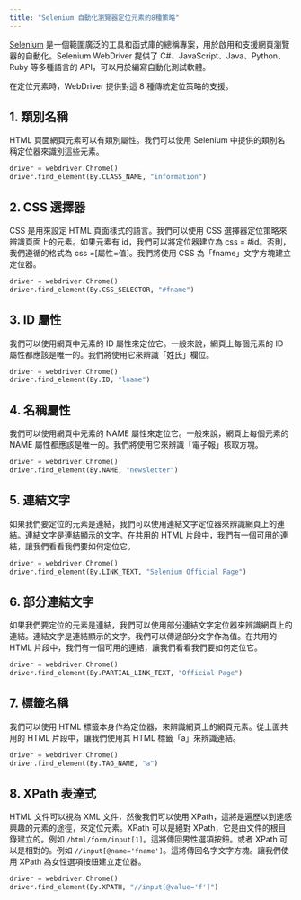 ```yaml
---
title: "Selenium 自動化瀏覽器定位元素的8種策略"
---
```


[Selenium](https://selenium.dev.org.tw/) 是一個範圍廣泛的工具和函式庫的總稱專案，用於啟用和支援網頁瀏覽器的自動化。Selenium WebDriver 提供了 C#、JavaScript、Java、Python、Ruby 等多種語言的 API，可以用於編寫自動化測試軟體。

在定位元素時，WebDriver 提供對這 8 種傳統定位策略的支援。

## 1. 類別名稱

HTML 頁面網頁元素可以有類別屬性。我們可以使用 Selenium 中提供的類別名稱定位器來識別這些元素。

```python
driver = webdriver.Chrome()
driver.find_element(By.CLASS_NAME, "information")
```

## 2. CSS 選擇器

CSS 是用來設定 HTML 頁面樣式的語言。我們可以使用 CSS 選擇器定位策略來辨識頁面上的元素。如果元素有 id，我們可以將定位器建立為 css = #id。否則，我們遵循的格式為 css =[屬性=值]。我們將使用 CSS 為「fname」文字方塊建立定位器。

```python
driver = webdriver.Chrome()
driver.find_element(By.CSS_SELECTOR, "#fname")
```

## 3. ID 屬性

我們可以使用網頁中元素的 ID 屬性來定位它。一般來說，網頁上每個元素的 ID 屬性都應該是唯一的。我們將使用它來辨識「姓氏」欄位。

```python
driver = webdriver.Chrome()
driver.find_element(By.ID, "lname")
```

## 4. 名稱屬性

我們可以使用網頁中元素的 NAME 屬性來定位它。一般來說，網頁上每個元素的 NAME 屬性都應該是唯一的。我們將使用它來辨識「電子報」核取方塊。

```python
driver = webdriver.Chrome()
driver.find_element(By.NAME, "newsletter")
```

## 5. 連結文字

如果我們要定位的元素是連結，我們可以使用連結文字定位器來辨識網頁上的連結。連結文字是連結顯示的文字。在共用的 HTML 片段中，我們有一個可用的連結，讓我們看看我們要如何定位它。

```python
driver = webdriver.Chrome()
driver.find_element(By.LINK_TEXT, "Selenium Official Page")
```

## 6. 部分連結文字

如果我們要定位的元素是連結，我們可以使用部分連結文字定位器來辨識網頁上的連結。連結文字是連結顯示的文字。我們可以傳遞部分文字作為值。在共用的 HTML 片段中，我們有一個可用的連結，讓我們看看我們要如何定位它。

```python
driver = webdriver.Chrome()
driver.find_element(By.PARTIAL_LINK_TEXT, "Official Page")
```

## 7. 標籤名稱

我們可以使用 HTML 標籤本身作為定位器，來辨識網頁上的網頁元素。從上面共用的 HTML 片段中，讓我們使用其 HTML 標籤「a」來辨識連結。

```python
driver = webdriver.Chrome()
driver.find_element(By.TAG_NAME, "a")
```

## 8. XPath 表達式

HTML 文件可以視為 XML 文件，然後我們可以使用 XPath，這將是遍歷以到達感興趣的元素的途徑，來定位元素。XPath 可以是絕對 XPath，它是由文件的根目錄建立的。例如 `/html/form/input[1]`。這將傳回男性選項按鈕。或者 XPath 可以是相對的。例如 `//input[@name='fname']`。這將傳回名字文字方塊。讓我們使用 XPath 為女性選項按鈕建立定位器。

```python
driver = webdriver.Chrome()
driver.find_element(By.XPATH, "//input[@value='f']")
```

